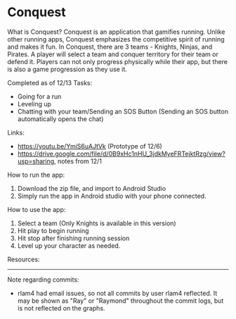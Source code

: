 # Conquest

What is Conquest?
Conquest is an application that gamifies running. Unlike other running apps, Conquest emphasizes the competitive spirit of running and makes it fun. In Conquest, there are 3 teams - Knights, Ninjas, and Pirates. A player will select a team and conquer territory for their team or defend it. Players can not only progress physically while their app, but there is also a game progression as they use it. 


Completed as of 12/13
Tasks:
 - Going for a run
 - Leveling up
 - Chatting with your team/Sending an SOS Button (Sending an SOS button automatically opens the chat)
 
Links:
 - https://youtu.be/YmiS6uAJtVk (Prototype of 12/6)
 - https://drive.google.com/file/d/0B9xHc1nHU_3jdkMyeFRTejktRzg/view?usp=sharing, notes from 12/1

How to run the app:
1. Download the zip file, and import to Android Studio
2. Simply run the app in Android studio with your phone connected.

How to use the app:
1. Select a team (Only Knights is available in this version)
2. Hit play to begin running
3. Hit stop after finishing running session
4. Level up your character as needed.

Resources:



-----

Note regarding commits:
- rlam4 had email issues, so not all commits by user rlam4 reflected. It may be shown as "Ray" or "Raymond" throughout the commit logs, but is not reflected on the graphs.
